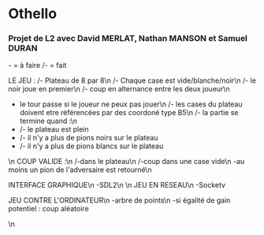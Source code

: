 <DOCTYPE html>
<head>
</head>
<body>
<h1>Othello</h1>
<h3>Projet de L2 avec David MERLAT, Nathan MANSON et Samuel DURAN</h3>
  <p>- = à faire
/- = fait

LE JEU :
  /- Plateau de 8 par 8\n
  /- Chaque case est vide/blanche/noir\n
  /- le noir joue en premier\n
  /- coup en alternance entre les deux joueur\n
  - le tour passe si le joueur ne peux pas jouer\n
  /- les cases du plateau doivent etre référencées par des coordoné type B5\n
  /- la partie se termine quand :\n
    <ul>
  <li>/- le plateau est plein</li>
    <li>/- il n'y a plus de pions noirs sur le plateau</li>
    <li>/- il n'y a plus de pions blancs sur le plateau</li>
    </ul>
\n
COUP VALIDE :\n
 /-dans le plateau\n
 /-coup dans une case vide\n
  -au moins un pion de l'adversaire est retourné\n


INTERFACE GRAPHIQUE\n
  -SDL2\n
\n
JEU EN RESEAU\n
  -Socketv

JEU CONTRE L'ORDINATEUR\n
  -arbre de points\n
-si égalité de gain potentiel : coup aléatoire</p>\n
</body>
</html>
